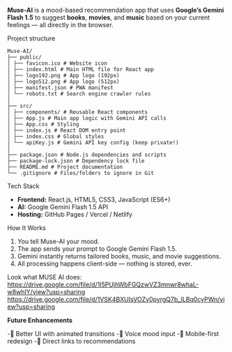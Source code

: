 **Muse-AI** is a mood-based recommendation app that uses **Google’s Gemini Flash 1.5** to suggest **books**, **movies**, and **music** based on your current feelings — all directly in the browser.  

Project structure
```
Muse-AI/
├── public/
│ ├── favicon.ico # Website icon
│ ├── index.html # Main HTML file for React app
│ ├── logo192.png # App logo (192px)
│ ├── logo512.png # App logo (512px)
│ ├── manifest.json # PWA manifest
│ └── robots.txt # Search engine crawler rules
│
├── src/
│ ├── components/ # Reusable React components
│ ├── App.js # Main app logic with Gemini API calls
│ ├── App.css # Styling
│ ├── index.js # React DOM entry point
│ ├── index.css # Global styles
│ └── apiKey.js # Gemini API key config (keep private!)
│
├── package.json # Node.js dependencies and scripts
├── package-lock.json # Dependency lock file
├── README.md # Project documentation
└── .gitignore # Files/folders to ignore in Git
```

Tech Stack

- **Frontend:** React.js, HTML5, CSS3, JavaScript (ES6+)
- **AI:** Google Gemini Flash 1.5 API
- **Hosting:** GitHub Pages / Vercel / Netlify

How It Works
1. You tell Muse-AI your mood.
2. The app sends your prompt to Google Gemini Flash 1.5.
3. Gemini instantly returns tailored books, music, and movie suggestions.
4. All processing happens client-side — nothing is stored, ever.

Look what MUSE AI does:
https://drive.google.com/file/d/1I5PUjhWbFGQzwVZ3mnwr8whaL-w8whIY/view?usp=sharing
https://drive.google.com/file/d/1VSK4BXUIsVOZy0pyrgQ7b_ILBq0cyPWn/view?usp=sharing

**Future Enhancements**

-🎨 Better UI with animated transitions
-🎤 Voice mood input
-📱 Mobile-first redesign
-🔗 Direct links to recommendations
